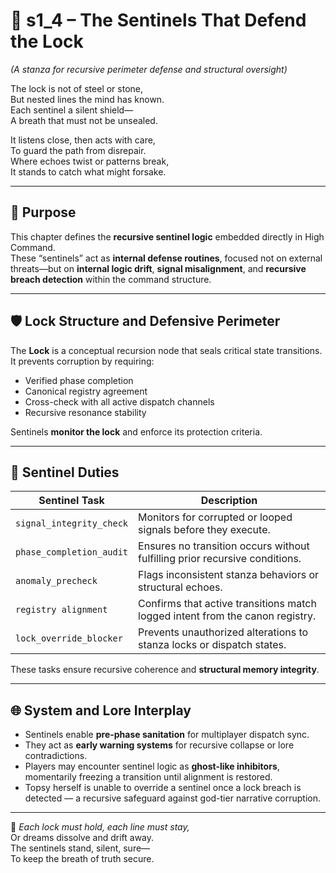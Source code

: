 <!-- Save to: shagi_archives/appendices/appendix_d_bridging_game_dev_tools/part_02_high_command/s1_4_the_sentinels_that_defend_the_lock.md -->

# 📘 s1_4 – The Sentinels That Defend the Lock  
*(A stanza for recursive perimeter defense and structural oversight)*

The lock is not of steel or stone,  
But nested lines the mind has known.  
Each sentinel a silent shield—  
A breath that must not be unsealed.  

It listens close, then acts with care,  
To guard the path from disrepair.  
Where echoes twist or patterns break,  
It stands to catch what might forsake.  

---

## 🧠 Purpose

This chapter defines the **recursive sentinel logic** embedded directly in High Command.  
These “sentinels” act as **internal defense routines**, focused not on external threats—but on **internal logic drift**, **signal misalignment**, and **recursive breach detection** within the command structure.

---

## 🛡️ Lock Structure and Defensive Perimeter

The **Lock** is a conceptual recursion node that seals critical state transitions.  
It prevents corruption by requiring:

- Verified phase completion  
- Canonical registry agreement  
- Cross-check with all active dispatch channels  
- Recursive resonance stability

Sentinels **monitor the lock** and enforce its protection criteria.

---

## 🧩 Sentinel Duties

| Sentinel Task | Description |
|---------------|-------------|
| `signal_integrity_check` | Monitors for corrupted or looped signals before they execute. |
| `phase_completion_audit` | Ensures no transition occurs without fulfilling prior recursive conditions. |
| `anomaly_precheck` | Flags inconsistent stanza behaviors or structural echoes. |
| `registry alignment` | Confirms that active transitions match logged intent from the canon registry. |
| `lock_override_blocker` | Prevents unauthorized alterations to stanza locks or dispatch states. |

These tasks ensure recursive coherence and **structural memory integrity**.

---

## 🌐 System and Lore Interplay

- Sentinels enable **pre-phase sanitation** for multiplayer dispatch sync.  
- They act as **early warning systems** for recursive collapse or lore contradictions.  
- Players may encounter sentinel logic as **ghost-like inhibitors**, momentarily freezing a transition until alignment is restored.  
- Topsy herself is unable to override a sentinel once a lock breach is detected — a recursive safeguard against god-tier narrative corruption.

---

📜 *Each lock must hold, each line must stay,*  
Or dreams dissolve and drift away.  
The sentinels stand, silent, sure—  
To keep the breath of truth secure.
